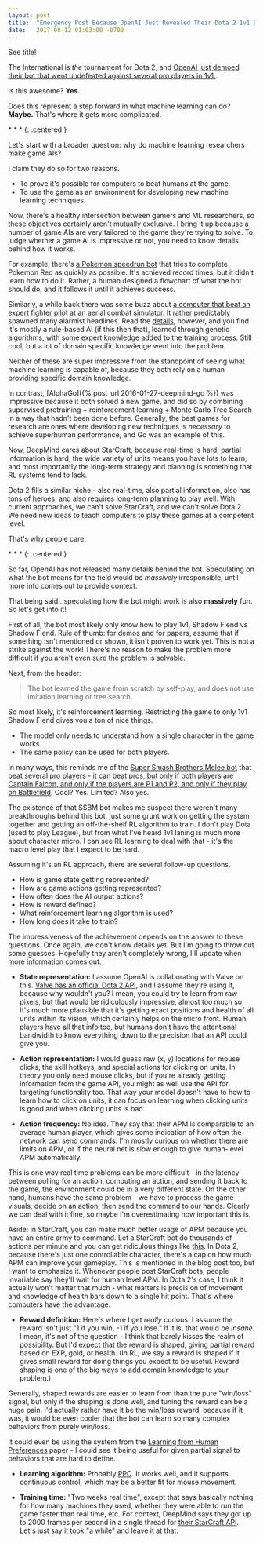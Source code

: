 ```yaml
---
layout: post
title:  "Emergency Post Because OpenAI Just Revealed Their Dota 2 1v1 Bot And I Have Opinions"
date:   2017-08-12 01:03:00 -0700
---
```


See title!

The International is *the* tournament for Dota 2, and
[OpenAI just demoed
their bot that went undefeated against several pro players in 1v1.](https://blog.openai.com/dota-2/).

Is this awesome? **Yes.**

Does this represent a step forward in what machine learning can do?
**Maybe.** That's where it gets more complicated.

\* \* \*
{: .centered }

Let's start with a broader question: why do machine learning researchers
make game AIs?

I claim they do so for two reasons.

* To prove it's possible for computers to beat humans at the game.
* To use the game as an environment for developing new machine learning
techniques.

Now, there's a healthy intersection between gamers and ML researchers, so
these objectives certainly aren't mutually exclusive.
I bring it up because a number of game AIs are very tailored to the game
they're trying to solve. To judge whether a game AI is impressive or not,
you need to know details behind how it works.

For example, there's [a Pokemon speedrun bot](https://github.com/jonese1234/PokeBotBad)
that tries to complete Pokemon Red as quickly as possible. It's achieved
record times, but it didn't learn how to do it. Rather, a human designed a
flowchart of what the bot should do, and it follows it until it achieves
success.

Similarly, a while back there was some buzz about
[a computer that beat an expert fighter pilot at an aerial combat simulator.](http://magazine.uc.edu/editors_picks/recent_features/alpha.html)
It rather predictably spawned many alarmist headlines.
Read the [details](https://www.omicsgroup.org/journals/genetic-fuzzy-based-artificial-intelligence-for-unmanned-combat-aerialvehicle-control-in-simulated-air-combat-missions-2167-0374-1000144.pdf),
however, and you find it's mostly a rule-based AI (if this then that),
learned through genetic algorithms, with some expert knowledge added to the
training process. Still cool, but a lot of domain specific knowledge went
into the problem.

Neither of these are super impressive from the standpoint of seeing what
machine learning is capable of, because they both rely on a human
providing specific domain knowledge.

In contrast, [AlphaGo]({% post_url 2016-01-27-deepmind-go %}) was impressive because it both solved a new game,
and did so by combining supervised pretraining + reinforcement
learning + Monte Carlo Tree Search in a way that hadn't been done before.
Generally, the best games for research are ones where developing new
techniques is *necessary* to achieve superhuman performance, and Go was
an example of this.

Now, DeepMind cares about StarCraft, because real-time is hard, partial
information is hard, the wide variety of units means you have lots to learn,
and most importantly the long-term strategy and planning is something that
RL systems tend to lack.

Dota 2 fills a similar niche - also real-time, also partial information,
also has tons of heroes, and also requires long-term planning to play well.
With current approaches, we can't solve StarCraft, and we can't solve Dota 2.
We need new ideas to teach computers to play these games at a competent
level.

That's why people care.

\* \* \*
{: .centered }

So far, OpenAI has not released many details behind the bot.
Speculating on what the bot means for the field would be *massively*
irresponsible, until more info comes out to provide context.

That being said...speculating how the bot might work is also **massively**
fun. So let's get into it!

First of all, the bot most likely only know how to play 1v1, Shadow Fiend
vs Shadow Fiend. Rule of thumb: for demos and for papers, assume that if something
isn't mentioned or shown, it isn't proven to work yet.
This is not a strike against the work! There's no reason to make the problem
more difficult if you aren't even sure the problem is solvable.

Next, from the header:

> The bot learned the game from scratch by self-play, and does not use imitation learning or tree search.

So most likely, it's reinforcement learning. Restricting the game
to only 1v1 Shadow Fiend gives you a ton of nice things.

* The model only needs to understand how a single character in the game works.
* The same policy can be used for both players.

In many ways, this reminds me of the [Super Smash Brothers Melee bot](https://github.com/vladfi1/phillip)
that beat several pro players - it can beat pros, [but only if both players
are Captain Falcon, and only if the players are P1 and P2, and only if they
play on Battlefield](https://www.youtube.com/watch?v=dXJUlqBsZtE). Cool? Yes. Limited? Also yes.

The existence of that SSBM bot makes me suspect there weren't many breakthroughs behind
this bot, just some grunt work on getting the system together and getting
an off-the-shelf RL algorithm to train. I don't play Dota (used to play
League), but from what I've heard 1v1 laning is much more about character
micro. I can see RL learning to deal with that - it's the macro level play
that I expect to be hard.

Assuming it's an RL approach, there are several follow-up questions.

* How is game state getting represented?
* How are game actions getting represented?
* How often does the AI output actions?
* How is reward defined?
* What reinforcement learning algorithm is used?
* How long does it take to train?

The impressiveness of the achievement depends on the answer to these
questions. Once again, we don't know details yet. But I'm going
to throw out some guesses. Hopefully they aren't completely wrong, I'll update
when more information comes out.

* **State representation:** I assume OpenAI is collaborating with Valve
on this. [Valve has an official Dota 2 API](https://developer.valvesoftware.com/wiki/Dota_2_Workshop_Tools/Scripting/API),
and I assume they're using it, because why wouldn't you? I mean, you could
try to learn from raw pixels, but that would be ridiculously impressive,
almost too much so. It's much more plausible that it's getting exact positions
and health of all units within its vision, which certainly helps on the micro
front. Human players have all that info too, but humans don't have the attentional
bandwidth to know everything down to the precision that an API could give you.

* **Action representation:** I would guess raw (x, y) locations for mouse clicks,
the skill hotkeys, and special actions for clicking on units. In theory
you only need mouse clicks, but if you're already getting information from
the game API, you might as well use the API for targeting functionality too.
That way your model doesn't have to how to learn how to click on units, it
can focus on learning when clicking units is good and when clicking units is bad.

* **Action frequency:** No idea. They say that their APM is
comparable to an average human player, which gives some indication of how often
the network can send commands. I'm mostly curious on whether there are limits on
APM, or if the neural net is slow enough to give human-level APM automatically.

This is one way real time problems can be more difficult - in the latency
between polling for an action, computing an action, and sending it back to the
game, the environment could be in a very different state. On the other hand,
humans have the same problem - we have to process the game visuals, decide
on an action, then send the command to our hands. Clearly we can deal with it
fine, so maybe I'm overestimating how important this is.

Aside: in StarCraft, you can make much better usage of APM because you have
an entire army to command. Let a StarCraft bot do thousands of actions per minute
and you can get ridiculous things like [this](https://www.youtube.com/watch?v=0BS8Mbqbnmk).
In Dota 2, because there's just one controllable character, there's a cap on
how much APM can improve your gameplay. This is mentioned in the blog post too,
but I want to emphasize it. Whenever people post StarCraft bots, people
invariable say they'll wait for human level APM. In Dota 2's case, I think
it actually won't matter that much - what matters is precision of movement
and knowledge of health bars down to a single hit point. That's where
computers have the advantage.

* **Reward definition:** Here's where I get *really* curious. I assume the reward
isn't just "1 if you win, -1 if you lose." If it is, that would be *insane*.
I mean, it's not of the question - I think that barely kisses the realm of
possibility. But I'd expect that the reward is shaped, giving partial reward
based on EXP, gold, or health. (In RL, we say a reward is shaped if it gives
small reward for doing things you expect to be useful. Reward shaping is one
of the big ways to add domain knowledge to your problem.)

Generally, shaped rewards are easier to learn from than the pure "win/loss"
signal, but only if the shaping is done well, and tuning the reward
can be a huge pain. I'd actually rather have it be the win/loss reward, because
if it was, it would be even cooler that the bot can learn so many complex
behaviors from purely win/loss.

It could even be using the system from the [Learning from Human Preferences](https://blog.openai.com/deep-reinforcement-learning-from-human-preferences/)
paper - I could see it being useful for given partial signal to behaviors
that are hard to define.

* **Learning algorithm:** Probably [PPO](https://blog.openai.com/openai-baselines-ppo/).
It works well, and it supports continuous control, which may be a better fit
for mouse movement.

* **Training time:** "Two weeks real time", except that says basically
nothing for how many machines they used, whether they were able to run the
game faster than real time, etc. For context, DeepMind says they got up
to 2000 frames per second in a single thread for [their StarCraft API](https://deepmind.com/blog/deepmind-and-blizzard-open-starcraft-ii-ai-research-environment/).
Let's just say it took "a while" and leave it at that.
